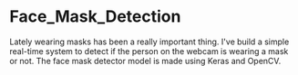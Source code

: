 # Face_Mask_Detection

Lately wearing masks has been a really important thing. I've build a simple real-time system to detect if the person on the webcam is wearing a mask or not. The face mask detector model is made using Keras and OpenCV.

<img src="">
